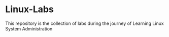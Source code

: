 # Linux-Labs

This repository is the collection of labs during the journey of Learning Linux System Administration

